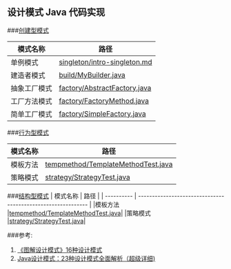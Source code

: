 ## 设计模式 Java 代码实现

###[创建型模式](src/com/design/pattern/creation/intro-creational-pattern.md)

| 模式名称   | 路径                                                         |
| ---------- | ------------------------------------------------------------ |
| 单例模式   | [singleton/intro-singleton.md](singleton/intro-singleton.md) |
| 建造者模式 | [build/MyBuilder.java](build/MyBuilder.java)  |
| 抽象工厂模式 | [factory/AbstractFactory.java](factory/AbstractFactory.java) |
| 工厂方法模式 | [factory/FactoryMethod.java](factory/FactoryMethod.java) |
| 简单工厂模式 | [factory/SimpleFactory.java](factory/SimpleFactory.java) |



###[行为型模式](src/com/design/pattern/behavior/intro-behavior-pattern.md)

| 模式名称   | 路径                                                         |
| ---------- | ------------------------------------------------------------ |
|模板方法 |[tempmethod/TemplateMethodTest.java](tempmethod/TemplateMethodTest.java)|
|策略模式 |[strategy/StrategyTest.java](strategy/StrategyTest.java)|


###[结构型模式](src/com/design/pattern/structure/intro-structure-pattern.md)
| 模式名称   | 路径                                                         |
| ---------- | ------------------------------------------------------------ |
|模板方法 |[tempmethod/TemplateMethodTest.java](tempmethod/TemplateMethodTest.java)|
|策略模式 |[strategy/StrategyTest.java](strategy/StrategyTest.java)|


###参考:
1. [《图解设计模式》16种设计模式](https://design-patterns.readthedocs.io/zh_CN/latest/)
2. [Java设计模式：23种设计模式全面解析（超级详细) ](http://c.biancheng.net/design_pattern/)

